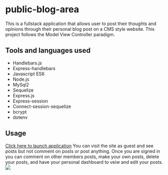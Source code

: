 # public-blog-area
This is a fullstack application that allows user to post their thoughts and opinions through their personal blog post on a CMS style website. This project follows the Model View Controller paradigm.

## Tools and languages used
* Handlebars.js
* Express-handlebars
* Javascript ES6
* Node.js
* MySql2
* Sequelize
* Express.js
* Express-session
* Connect-session-sequelize
* bcrypt
* dotenv

## Usage
[Click here to launch application](https://rocky-cove-83154.herokuapp.com/)
You can visit the site as guest and see posts but not comment on posts or post anything. Once you are signed in you can comment on other members
posts, make your own posts, delete your posts, and have your personal dashboard to veiw and edit your posts. 
<img src="../public/stylesheets/images/blog-mvc.png">

